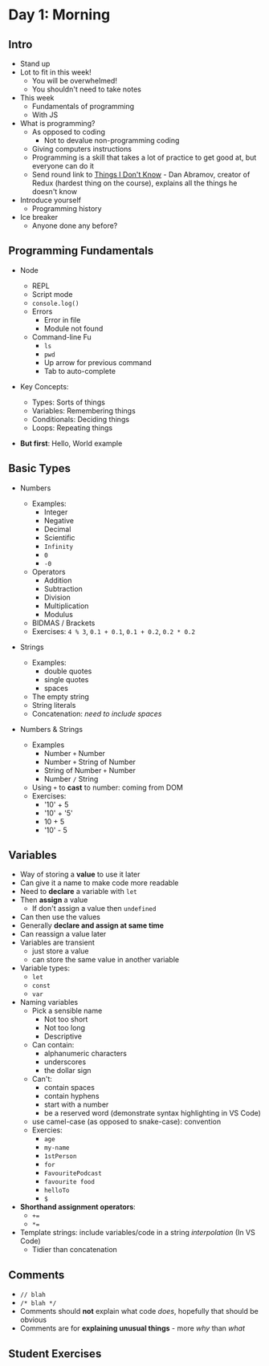 # Day 1: Morning

## Intro

- Stand up
- Lot to fit in this week!
    - You will be overwhelmed!
    - You shouldn't need to take notes
- This week
    - Fundamentals of programming
    - With JS
- What is programming?
    - As opposed to coding
        - Not to devalue non-programming coding
    - Giving computers instructions
    - Programming is a skill that takes a lot of practice to get good at, but everyone can do it
    - Send round link to [Things I Don't Know](https://overreacted.io/things-i-dont-know-as-of-2018/) - Dan Abramov, creator of Redux (hardest thing on the course), explains all the things he doesn't know
- Introduce yourself
    - Programming history
- Ice breaker
    - Anyone done any before?


## Programming Fundamentals

- Node
    - REPL
    - Script mode
    - `console.log()`
    - Errors
        - Error in file
        - Module not found
    - Command-line Fu
        - `ls`
        - `pwd`
        - Up arrow for previous command
        - Tab to auto-complete

- Key Concepts:
    - Types: Sorts of things
    - Variables: Remembering things
    - Conditionals: Deciding things
    - Loops: Repeating things

- **But first**: Hello, World example



## Basic Types

- Numbers
    - Examples:
        - Integer
        - Negative
        - Decimal
        - Scientific
        - `Infinity`
        - `0`
        - `-0`
    - Operators
        - Addition
        - Subtraction
        - Division
        - Multiplication
        - Modulus
    - BIDMAS / Brackets
    - Exercises: `4 % 3`, `0.1 + 0.1`, `0.1 + 0.2`, `0.2 * 0.2`

- Strings
    - Examples:
        - double quotes
        - single quotes
        - spaces
    - The empty string
    - String literals
    - Concatenation: *need to include spaces*

- Numbers & Strings
    - Examples
        - Number `+` Number
        - Number `+` String of Number
        - String of Number `+` Number
        - Number `/` String
    - Using `+` to **cast** to number: coming from DOM
    - Exercises:
        - '10' + 5
        - '10' + '5'
        - 10 + 5
        - '10' - 5


## Variables

- Way of storing a **value** to use it later
- Can give it a name to make code more readable
- Need to **declare** a variable with `let`
- Then **assign** a value
    - If don't assign a value then `undefined`
- Can then use the values
- Generally **declare and assign at same time**
- Can reassign a value later
- Variables are transient
    - just store a value
    - can store the same value in another variable
- Variable types:
    - `let`
    - `const`
    - `var`
- Naming variables
    - Pick a sensible name
        - Not too short
        - Not too long
        - Descriptive
    - Can contain:
        - alphanumeric characters
        - underscores
        - the dollar sign
    - Can't:
        - contain spaces
        - contain hyphens
        - start with a number
        - be a reserved word (demonstrate syntax highlighting in VS Code)
    - use camel-case (as opposed to snake-case): convention
    - Exercies:
        - `age`
        - `my-name`
        - `1stPerson`
        - `for`
        - `FavouritePodcast`
        - `favourite food`
        - `helloTo`
        - `$`
- **Shorthand assignment operators**:
    - `+=`
    - `*=`
- Template strings: include variables/code in a string *interpolation* (In VS Code)
    - Tidier than concatenation


## Comments

- `// blah`
- `/* blah */`
- Comments should **not** explain what code *does*, hopefully that should be obvious
- Comments are for **explaining unusual things** - more *why* than *what*


## **Student Exercises**
